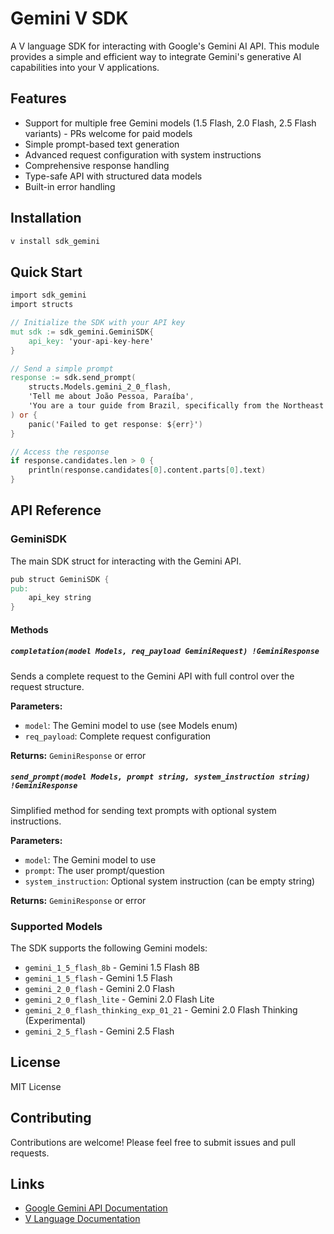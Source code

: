 # Gemini V SDK

A V language SDK for interacting with Google's Gemini AI API. This module provides a simple and efficient way to integrate Gemini's generative AI capabilities into your V applications.

## Features

- Support for multiple free Gemini models (1.5 Flash, 2.0 Flash, 2.5 Flash variants) - PRs welcome for paid models
- Simple prompt-based text generation
- Advanced request configuration with system instructions
- Comprehensive response handling
- Type-safe API with structured data models
- Built-in error handling

## Installation

```bash
v install sdk_gemini
```

## Quick Start

```v
import sdk_gemini
import structs

// Initialize the SDK with your API key
mut sdk := sdk_gemini.GeminiSDK{
    api_key: 'your-api-key-here'
}

// Send a simple prompt
response := sdk.send_prompt(
    structs.Models.gemini_2_0_flash,
    'Tell me about João Pessoa, Paraíba',
    'You are a tour guide from Brazil, specifically from the Northeast region, João Pessoa and Paraíba state'
) or {
    panic('Failed to get response: ${err}')
}

// Access the response
if response.candidates.len > 0 {
    println(response.candidates[0].content.parts[0].text)
}
```

## API Reference

### GeminiSDK

The main SDK struct for interacting with the Gemini API.

```v
pub struct GeminiSDK {
pub:
    api_key string
}
```

#### Methods

##### `completation(model Models, req_payload GeminiRequest) !GeminiResponse`

Sends a complete request to the Gemini API with full control over the request structure.

**Parameters:**
- `model`: The Gemini model to use (see Models enum)
- `req_payload`: Complete request configuration

**Returns:** `GeminiResponse` or error

##### `send_prompt(model Models, prompt string, system_instruction string) !GeminiResponse`

Simplified method for sending text prompts with optional system instructions.

**Parameters:**
- `model`: The Gemini model to use
- `prompt`: The user prompt/question
- `system_instruction`: Optional system instruction (can be empty string)

**Returns:** `GeminiResponse` or error

### Supported Models

The SDK supports the following Gemini models:

- `gemini_1_5_flash_8b` - Gemini 1.5 Flash 8B
- `gemini_1_5_flash` - Gemini 1.5 Flash
- `gemini_2_0_flash` - Gemini 2.0 Flash
- `gemini_2_0_flash_lite` - Gemini 2.0 Flash Lite
- `gemini_2_0_flash_thinking_exp_01_21` - Gemini 2.0 Flash Thinking (Experimental)
- `gemini_2_5_flash` - Gemini 2.5 Flash

## License

MIT License

## Contributing

Contributions are welcome! Please feel free to submit issues and pull requests.

## Links

- [Google Gemini API Documentation](https://ai.google.dev/docs)
- [V Language Documentation](https://vlang.io/)
